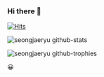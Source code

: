 ### Hi there 👋

[![Hits](https://hits.seeyoufarm.com/api/count/incr/badge.svg?url=https%3A%2F%2Fgithub.com%2Fseongjaeryu&count_bg=%2379C83D&title_bg=%23555555&icon=&icon_color=%23E7E7E7&title=hits&edge_flat=false)](https://hits.seeyoufarm.com)

![seongjaeryu github-stats](https://stats.hyochan.dev/api/github-stats?login=seongjaeryu)

![seongjaeryu github-trophies](https://stats.hyochan.dev/api/github-trophies?login=seongjaeryu)

😀
